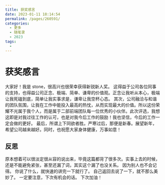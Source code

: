 ```yaml
---
title: 获奖感言
date: 2023-01-11 18:14:54
permalink: /pages/260591/
categories:
  - 更多
  - 随笔录
  - 2023
tags:
  - 
---
```


# 获奖感言

大家好！我是 stone，很高兴也很荣幸获得新锐新人奖。
这得益于公司各位同事的支持，也得益公司正念、极端、简单、谦卑的价值观。正念让我听从本心，极端让我死磕到底，简单让我实事求是，谦卑让我空杯心态。
其次，公司融洽与和谐的团队氛围，让我在工作中能投入最高的热忱，从而实现最大的价值。所以这份荣耀不光属于我个人，而是属于二部前端团队每一位优秀的小伙伴。此次评选，我想这即是对我过往工作的认可，也是对我今后工作的鼓励！我也坚信，今后的工作一定会做的更好。
最后，所谓上下同欲者胜。严寒过后，那便是新春。展望新年，希望公司越来越好。同时，也祝愿大家身体健康，万事如意！

## 反思

原本想着可以很淡定很从容的说出来，毕竟这篇都背了很多次。实事上去的时候，还是不能避免紧张，甚至还漏了词，其实这个漏了也没关系。
因为别人也不会记得。
你说了什么，就快速的讲完一下就行了。
自己返回去说了一下，就不那么美妙了。
一定要注意，下次有机会的话。
下次加油！